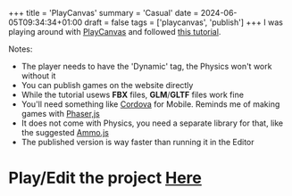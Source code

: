 +++
title = 'PlayCanvas'
summary = 'Casual'
date = 2024-06-05T09:34:34+01:00
draft = false
tags = ['playcanvas', 'publish']
+++
I was playing around with [PlayCanvas](https://playcanvas.com/) and followed [this tutorial](https://www.youtube.com/watch?v=fBpwnT201yc).

Notes:
 - The player needs to have the 'Dynamic' tag, the Physics won't work without it
 - You can publish games on the website directly
 - While the tutorial usews **FBX** files, **GLM**/**GLTF** files work fine
 - You'll need something like [Cordova](https://cordova.apache.org/) for Mobile. Reminds me of making games with [Phaser,js](https://phaser.io/)
 - It does not come with Physics, you need a separate library for that, like the suggested [Ammo.js](https://github.com/kripken/ammo.js/)
 - The published version is way faster than running it in the Editor

# Play/Edit the project [Here](https://playcanvas.com/project/1225672/overview/untitled-running-game)
